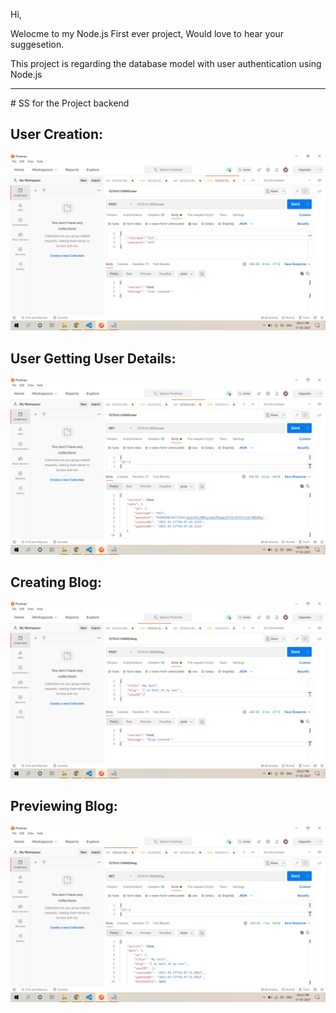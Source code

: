 Hi, 

Welocme to my Node.js First ever project, Would love to hear your suggesetion.

This project is regarding the database model with user authentication using Node.js 

<hr>
# SS for the Project backend

## User Creation:

<img src="Images/1. User Creation.png" />

## User Getting User Details:
<img src="Images/2. Get User Details.png" />


## Creating Blog:
<img src="Images/3. Creating Blog.png" />

## Previewing Blog:
<img src="Images/4. Previewing Blog.png" />